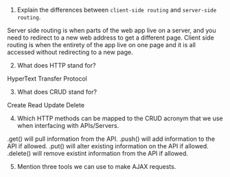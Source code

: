 1. Explain the differences between `client-side routing` and `server-side routing`.

Server side routing is when parts of the web app live on a server, and you need to redirect to a new web address to get a different page.
Client side routing is when the entirety of the app live on one page and it is all accessed without redirecting to a new page.

2. What does HTTP stand for? 

HyperText Transfer Protocol

3. What does CRUD stand for? 

Create
Read
Update
Delete

4. Which HTTP methods can be mapped to the CRUD acronym that we use when interfacing with APIs/Servers.

.get() will pull information from the API.
.push() will add information to the API if allowed.
.put() will alter existing information on the API if allowed.
.delete() will remove existint information from the API if allowed.

5. Mention three tools we can use to make AJAX requests.

